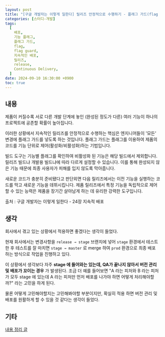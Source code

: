 ```yaml
---
layout: post
title: "[구글 개발자는 이렇게 일한다] 릴리즈 안정적으로 수행하기 - 플래그 가드(flag guard)로 보호하기"
categories: [스터디-개발]
tags:
  [
    배포,
    기능 플래그,
    플래그 가드,
    flag,
    flag guard,
    지속적인 배포,
    릴리즈,
    release,
    Continuous Delivery,
  ]
date: 2024-09-10 16:30:00 +0900
toc: true
---
```


## 내용

제품이 커질수록 서로 다른 개발 단계에 놓인 (완성된 정도가 다른) 여러 기능이 하나의 프로젝트에 공존할 확률이 높아집니다.

이러한 상황에서 지속적인 릴리즈를 안정적으로 수행하는 핵심은 엔지니어들이 '모든' 변경에 플래그 가드를 넣도록 하는 것입니다.
플래그 가드는 플래그를 이용하여 제품의 코드를 기능 단위로 제어(활성화/비활성화)하는 기법입니다.

빌드 도구는 기능별 플래그를 확인하여 비활성화 된 기능은 해당 빌드에서 제외합니다.
릴리즈 빌드냐 개발용 빌드냐에 따라 다르게 설정할 수 있습니다.
이를 통해 완성되지 않은 기능 때문에 최종 사용자가 피해를 입지 않도록 막아줍니다.

새로운 코드가 충분히 준비됐다고 판단외면 다음 릴리즈에서는 이전 기능을 실행하는 코드를 막고 새로운 기능을 데뷔시킵니다.
제품 릴리즈에서 특정 기능을 독립적으로 제어할 수 있는 능력은 제품을 장기간 살아남게 하는 데 유리한 강력한 도구입니다.

출처 : 구글 개발자는 이렇게 일한다 - 24장 지속적 배포

## 생각

회사에서 겪고 있는 상황에서 적용하면 좋겠다는 생각이 들었다.

현재 회사에서는 변경사항을 `release → stage` 브랜치에 넣어 `stage` 환경에서 테스트 한 후
테스트를 잘 마치면 `stage → master` 로 merge 하여 `prod` 환경으로 최종 배포 하는 방식으로 작업을 진행하고 있다.

이 상황에서 생각보다 자주 **stage 에 들어와는 있는데, QA가 끝나지 않아서 버전 관리 및 배포가 꼬이는 경우** 가 발생된다.
조금 더 예를 들어보면 "A 라는 피처와 B 라는 피처가 모두 stage 에 있는데 A 라는 피처만 먼저 배포를 나가야 하면 어떻게 처리해야할까?" 라는 고민을 하게 된다.

물론 어떻게 고민해야할지는 고민해봐야할 부분이지만, 확실히 적용 하면 버전 관리 및 배포를 원활하게 할 수 있을 것 같다는 생각이 들었다.

## 기타

[내용 정리 글](https://github.com/Kyungpyo-Kim/Software-Engineering-at-Google/blob/main/chapter/24_continous_delivery.md)
